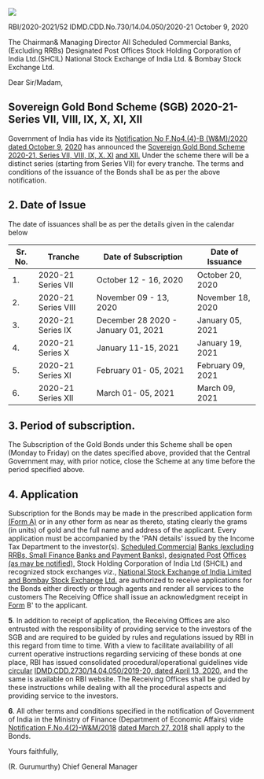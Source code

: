 ![](_page_0_Picture_0.jpeg)

RBI/2020-2021/52 IDMD.CDD.No.730/14.04.050/2020-21 October 9, 2020

The Chairman& Managing Director All Scheduled Commercial Banks, (Excluding RRBs) Designated Post Offices Stock Holding Corporation of India Ltd.(SHCIL) National Stock Exchange of India Ltd. & Bombay Stock Exchange Ltd.

Dear Sir/Madam,

## **Sovereign Gold Bond Scheme (SGB) 2020-21- Series VII, VIII, IX, X, XI, XII**

Government of India has vide its [Notification No F.No4.\(4\)-B \(W&M\)/2020 dated October 9,](https://rbidocs.rbi.org.in/rdocs/content/pdfs/SGB09102020_1.pdf)  [2020](https://rbidocs.rbi.org.in/rdocs/content/pdfs/SGB09102020_1.pdf) has announced the [Sovereign Gold Bond Scheme 2020-21, Series VII, VIII, IX, X. XI](https://www.rbi.org.in/Scripts/BS_PressReleaseDisplay.aspx?prid=50488)  [and XII.](https://www.rbi.org.in/Scripts/BS_PressReleaseDisplay.aspx?prid=50488) Under the scheme there will be a distinct series (starting from Series VII) for every tranche. The terms and conditions of the issuance of the Bonds shall be as per the above notification.

## **2. Date of Issue**

The date of issuances shall be as per the details given in the calendar below

| Sr. No. | Tranche             | Date of Subscription                | Date of Issuance  |
|---------|---------------------|-------------------------------------|-------------------|
| 1.      | 2020-21 Series VII  | October 12 - 16, 2020               | October 20, 2020  |
| 2.      | 2020-21 Series VIII | November 09 - 13, 2020              | November 18, 2020 |
| 3.      | 2020-21 Series IX   | December 28 2020 - January 01, 2021 | January 05, 2021  |
| 4.      | 2020-21 Series X    | January 11-15, 2021                 | January 19, 2021  |
| 5.      | 2020-21 Series XI   | February 01- 05, 2021               | February 09, 2021 |
| 6.      | 2020-21 Series XII  | March 01- 05, 2021                  | March 09, 2021    |

## **3. Period of subscription.**

The Subscription of the Gold Bonds under this Scheme shall be open (Monday to Friday) on the dates specified above, provided that the Central Government may, with prior notice, close the Scheme at any time before the period specified above.

## **4. Application**

Subscription for the Bonds may be made in the prescribed application form [\(Form A\)](https://rbidocs.rbi.org.in/rdocs/content/pdfs/FSGBFO09102020_A.pdf) or in any other form as near as thereto, stating clearly the grams (in units) of gold and the full name and address of the applicant. Every application must be accompanied by the 'PAN details' issued by the Income Tax Department to the investor(s). [Scheduled Commercial](https://rbidocs.rbi.org.in/rdocs/content/pdfs/AN1_09102020.pdf)  [Banks \(excluding RRBs, Small Finance Banks and Payment Banks\),](https://rbidocs.rbi.org.in/rdocs/content/pdfs/AN1_09102020.pdf) [designated Post](https://rbidocs.rbi.org.in/rdocs/content/docs/AN2_09102020.xlsx) [Offices \(as may be notified\),](https://rbidocs.rbi.org.in/rdocs/content/docs/AN2_09102020.xlsx) Stock Holding Corporation of India Ltd (SHCIL) and recognized stock exchanges viz., [National Stock Exchange of India Limited and Bombay Stock Exchange](https://rbidocs.rbi.org.in/rdocs/content/pdfs/AN3_09102020.pdf)  [Ltd.](https://rbidocs.rbi.org.in/rdocs/content/pdfs/AN3_09102020.pdf) are authorized to receive applications for the Bonds either directly or through agents and render all services to the customers The Receiving Office shall issue an acknowledgment receipt in [Form](https://rbidocs.rbi.org.in/rdocs/content/pdfs/FSGBFO09102020_B.pdf) B' to the applicant.

**5**. In addition to receipt of application, the Receiving Offices are also entrusted with the responsibility of providing service to the investors of the SGB and are required to be guided by rules and regulations issued by RBI in this regard from time to time. With a view to facilitate availability of all current operative instructions regarding servicing of these bonds at one place, RBI has issued consolidated procedural/operational guidelines vide [circular](https://www.rbi.org.in/Scripts/NotificationUser.aspx?Id=11865&Mode=0)  [IDMD.CDD.2730/14.04.050/2019-20, dated April 13, 2020.](https://www.rbi.org.in/Scripts/NotificationUser.aspx?Id=11865&Mode=0) and the same is available on RBI website. The Receiving Offices shall be guided by these instructions while dealing with all the procedural aspects and providing service to the investors.

**6**. All other terms and conditions specified in the notification of Government of India in the Ministry of Finance (Department of Economic Affairs) vide [Notification F.No.4\(2\)-W&M/2018](https://rbidocs.rbi.org.in/rdocs/content/pdfs/COINT17042020_1.pdf)  [dated March 27, 2018](https://rbidocs.rbi.org.in/rdocs/content/pdfs/COINT17042020_1.pdf) shall apply to the Bonds.

Yours faithfully,

(R. Gurumurthy) Chief General Manager